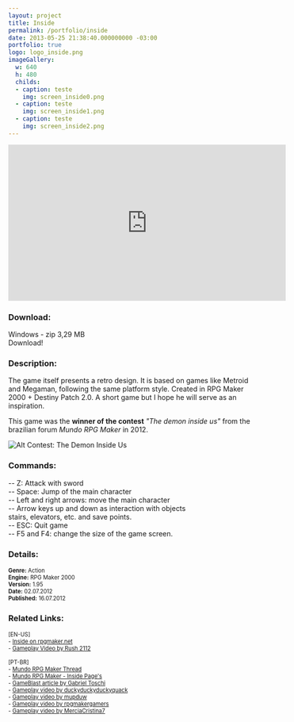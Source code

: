 ```yaml
---
layout: project
title: Inside
permalink: /portfolio/inside
date: 2013-05-25 21:38:40.000000000 -03:00
portfolio: true
logo: logo_inside.png
imageGallery:
  w: 640
  h: 480
  childs:
  - caption: teste
    img: screen_inside0.png
  - caption: teste
    img: screen_inside1.png
  - caption: teste
    img: screen_inside2.png
---
```


<div class="video-container">
<iframe width="560" height="315" src="https://www.youtube.com/embed/FI8NYg3EZxw" frameborder="0" allowfullscreen></iframe>
</div>

<h3>Download:</h3>

<div class="box">
Windows - zip 3,29 MB
<div class="box-link">
Download!
</div>
</div>

<h3>Description:</h3>

The game itself presents a retro design. It is based on games like Metroid and Megaman, following the same platform style. Created in RPG Maker 2000 + Destiny Patch 2.0. A short game but I hope he will serve as an inspiration.

This game was the **winner of the contest** _"The demon inside us"_
from the brazilian forum _Mundo RPG Maker_ in 2012.


![Alt Contest: The Demon Inside Us]({{site.baseurl}}/img/portfolio/win_demon.png)

<h3>Commands:</h3>

-- Z: Attack with sword<br>
-- Space: Jump of the main character<br>
-- Left and right arrows: move the main character<br>
-- Arrow keys up and down as interaction with objects<br>
stairs, elevators, etc. and save points.<br>
-- ESC: Quit game<br>
-- F5 and F4: change the size of the game screen.<br>

<h3>Details:</h3>
<p style="font-size:0.8em">
<strong>Genre:</strong> Action<br>
<strong>Engine:</strong> RPG Maker 2000<br>
<strong>Version:</strong> 1.95<br>
<strong>Date:</strong> 02.07.2012<br>
<strong>Published:</strong> 16.07.2012<br>
</p>

<h3>Related Links:</h3>
<p style="font-size:0.8em">
[EN-US]<br>
- <a href="https://rpgmaker.net/games/4333/">Inside on rpgmaker.net</a><br>
- <a href="https://www.youtube.com/watch?v=FI8NYg3EZxw">Gameplay Video by Rush 2112</a><br>
<br>
[PT-BR]<br>
- <a href="http://www.mundorpgmaker.com.br/topic/81977-inside-rm2k/">Mundo RPG Maker Thread</a><br>
- <a href="https://rpgmaker.net/games/4333/">Mundo RPG Maker - Inside Page's</a><br>
- <a href="http://www.gameblast.com.br/2013/02/rpg-maker-o-criador-de-jogos-que-fez.html">GameBlast article by Gabriel Toschi</a><br>
- <a href="https://www.youtube.com/watch?v=qDYuNg3mNww">Gameplay video by duckyduckyduckyquack</a><br>
- <a href="https://www.youtube.com/watch?v=Q3YdwL4Y150">Gameplay video by mupduw</a><br>
- <a href="https://www.youtube.com/watch?v=jHlpPfhX-mg">Gameplay video by rpgmakergamers</a><br>
- <a href="https://www.youtube.com/watch?v=_xoPlbVYqnA">Gameplay video by MerciaCristina7</a><br>
</p>
